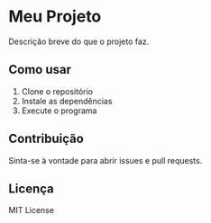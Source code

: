 # Meu Projeto

Descrição breve do que o projeto faz.

## Como usar

1. Clone o repositório
2. Instale as dependências
3. Execute o programa

## Contribuição

Sinta-se à vontade para abrir issues e pull requests.

## Licença

MIT License
